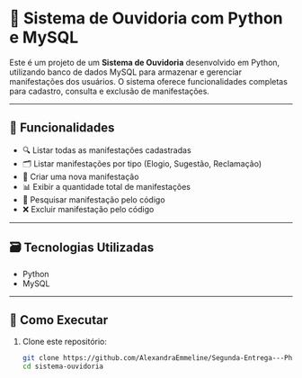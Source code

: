 # 📢 Sistema de Ouvidoria com Python e MySQL

Este é um projeto de um **Sistema de Ouvidoria** desenvolvido em Python, utilizando banco de dados MySQL para armazenar e gerenciar manifestações dos usuários. O sistema oferece funcionalidades completas para cadastro, consulta e exclusão de manifestações.

---

## 🧰 Funcionalidades

- 🔍 Listar todas as manifestações cadastradas
- 🗂️ Listar manifestações por tipo (Elogio, Sugestão, Reclamação)
- 📝 Criar uma nova manifestação
- 📊 Exibir a quantidade total de manifestações
- 🔎 Pesquisar manifestação pelo código
- ❌ Excluir manifestação pelo código

---

## 🗃️ Tecnologias Utilizadas

- Python 
- MySQL

---

## 🚀 Como Executar

1. Clone este repositório:
   ```bash
   git clone https://github.com/AlexandraEmmeline/Segunda-Entrega---Phyton-e-MySQL
   cd sistema-ouvidoria
